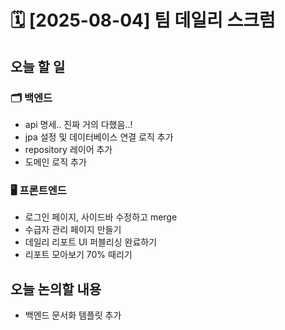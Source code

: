 # 🗓️ [2025-08-04] 팀 데일리 스크럼

## 오늘 할 일
### 🗂️ 백엔드
- api 명세.. 진짜 거의 다했음..!
- jpa 설정 및 데이터베이스 연결 로직 추가
- repository 레이어 추가
- 도메인 로직 추가


### 🖥️ 프론트엔드
- 로그인 페이지, 사이드바 수정하고 merge
- 수급자 관리 페이지 만들기
- 데일리 리포트 UI 퍼블리싱 완료하기
- 리포트 모아보기 70% 때리기


## 오늘 논의할 내용
- 백엔드 문서화 템플릿 추가